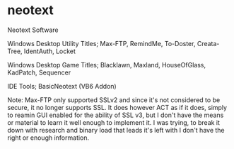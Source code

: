 # neotext
Neotext Software



Windows Desktop Utility Titles; Max-FTP, RemindMe, To-Doster, Creata-Tree, IdentAuth, Locket

Windows Desktop Game Titles; Blacklawn, Maxland, HouseOfGlass, KadPatch, Sequencer

IDE Tools; BasicNeotext (VB6 Addon)




Note: Max-FTP only supported SSLv2 and since it's not considered to be
secure, it no longer supports SSL.  It does however ACT as if it does,
simply to reamin GUI enabled for the ability of SSL v3, but I don't
have the means or material to learn it well enough to implement it.
I was trying, to break it down with research and binary load that
leads it's left with I don't have the right or enough information.
